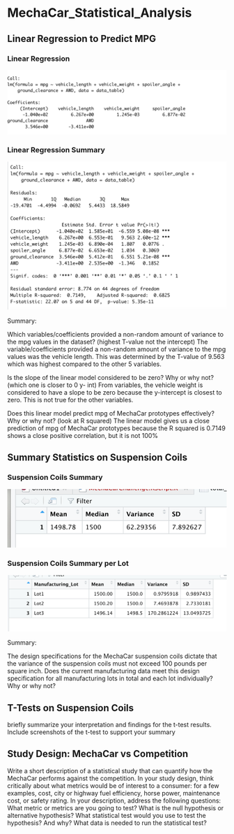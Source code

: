 # MechaCar_Statistical_Analysis
## Linear Regression to Predict MPG

### Linear Regression

![Linear Regression MPG](Images/Linear_Regression.png)

### Linear Regression Summary

![Linear Regression MPG Summary](Images/Linear_Regression_Summary.png)

Summary:


Which variables/coefficients provided a non-random amount of variance to the mpg values in the dataset? (highest T-value not the intercept)
The variable/coefficients provided a non-random amount of variance to the mpg values was the vehicle length. This was determined by the T-value of 9.563 which was highest compared to the other 5 variables. 

Is the slope of the linear model considered to be zero? Why or why not? (which one is closer to 0 y- int)
From variables, the vehicle weight is considered to have a slope to be zero because the y-intercept is closest to zero. This is not true for the other variables. 

Does this linear model predict mpg of MechaCar prototypes effectively? Why or why not? (look at R squared) 
The linear model gives us a close prediction of mpg of MechaCar prototypes because the R squared is 0.7149 shows a close positive correlation, but it is not 100%

## Summary Statistics on Suspension Coils

### Suspension Coils Summary

![Suspension Coils Summary](Images/Coil_summary.png)

### Suspension Coils Summary per Lot

![Suspension Coils Summary per Lot](Images/Coil_lot_summary.png)

Summary:

The design specifications for the MechaCar suspension coils dictate that the variance of the suspension coils must not exceed 100 pounds per square inch. Does the current manufacturing data meet this design specification for all manufacturing lots in total and each lot individually? Why or why not?

## T-Tests on Suspension Coils

briefly summarize your interpretation and findings for the t-test results. Include screenshots of the t-test to support your summary

## Study Design: MechaCar vs Competition

Write a short description of a statistical study that can quantify how the MechaCar performs against the competition. In your study design, think critically about what metrics would be of interest to a consumer: for a few examples, cost, city or highway fuel efficiency, horse power, maintenance cost, or safety rating.
In your description, address the following questions:
What metric or metrics are you going to test?
What is the null hypothesis or alternative hypothesis?
What statistical test would you use to test the hypothesis? And why?
What data is needed to run the statistical test?
